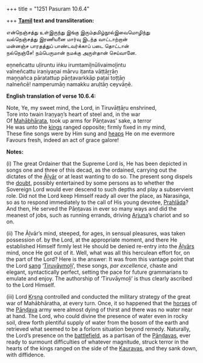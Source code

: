 +++
title = "1251 Pasuram 10.6.4"

+++
**[Tamil](/definition/tamil#history "show Tamil definitions") text and transliteration:**

என்நெஞ்சத்து உள்இருந்து இங்கு இரும்தமிழ்நூல்இவைமொழிந்து  
வல்நெஞ்சத்து இரணியனை மார்வு இடந்த வாட்டாற்றான்  
மன்னஞ்ச பாரதத்துப் பாண்டவர்க்காப் படை தொட்டான்  
நல்நெஞ்சே! நம்பெருமான் நமக்கு அருள்தான் செய்வானே.

eṉneñcattu uḷiruntu iṅku irumtamiḻnūlivaimoḻintu  
valneñcattu iraṇiyaṉai mārvu iṭanta vāṭṭāṟṟāṉ  
maṉṉañca pāratattup pāṇṭavarkkāp paṭai toṭṭāṉ  
nalneñcē! namperumāṉ namakku aruḷtāṉ ceyvāṉē.

**English translation of verse 10.6.4:**

Note, Ye, my sweet mind, the Lord, in Tiruvāṭṭāṟu enshrined,  
Tore into twain Iraṇyaṉ’s heart of steel and, in the war  
Of [Mahābhārata](/definition/mahabharata#vaishnavism "show Mahābhārata definitions"), took up arms for Pāṇṭavas’ sake, a terror  
He was unto the [kings](/definition/king#history "show kings definitions") ranged opposite; firmly fixed in my mind,  
These fine songs were by Him sung and [heaps](/definition/heap#history "show heaps definitions") He on me evermore  
Favours fresh, indeed an act of grace galore!

**Notes:**

\(i\) The great Ordainer that the Supreme Lord is, He has been depicted in songs one and three of this decad, as the ordained, carrying out the dictates of the [Āḻvār](/definition/aḻvar#vaishnavism "show Āḻvār definitions") or at least wanting to do so. The present song dispels the [doubt](/definition/doubt#history "show doubt definitions"), possibly entertained by some persons as to whether the Sovereign Lord would ever descend to such depths and play a subservient role. Did not the Lord keep Himself ready all over the place, as Narasiṅga, so as to respond immediately to the call of His young devotee, [Prahlāda](/definition/prahlada#vaishnavism "show Prahlāda definitions")? And then, He served the Pāṇṭavas in ever so many ways and did the meanest of jobs, such as running errands, driving [Arjuna](/definition/arjuna#vaishnavism "show Arjuna definitions")’s chariot and so on.

\(ii\) The Āḻvār’s mind, steeped, for ages, in sensual pleasures, was taken possession of. by the Lord, at the appropriate moment, and there He established Himself firmly lest He should be denied re-entry into the [Āḻvārs](/definition/aḻvar#vaishnavism "show Āḻvārs definitions") mind, once He got out of it. Well, what was all this herculean effort for, on the part of the Lord? Here is the answer: It was from this vantage point that the Lord [sang](/definition/sang#history "show sang definitions") ‘[Tiruvāymoḻi](/definition/tiruvaymoli#vaishnavism "show Tiruvāymoḻi definitions")’, these songs, *par excellence*, chaste and elegant, syntactically perfect, setting the pace for future grammarians to emulate and enjoy. The authorship of ‘Tiruvāymoḻi’ is thus clearly ascribed to the Lord Himself.

\(iii\) Lord [Kṛṣṇa](/definition/krishna#vaishnavism "show Kṛṣṇa definitions") controlled and conducted the military strategy of the great war of Mahābhāratha, at every turn. Once, it so happened that the [horses](/definition/horse#history "show horses definitions") of the [Pāṇḍava](/definition/pandava#vaishnavism "show Pāṇḍava definitions") army were almost dying of thirst and there was no water near at hand. The Lord, who could divine the presence of water even in rocky soil, drew forth plentiful supply of water from the bosom of the earth and retrieved what seemed to be a forlorn situation beyond remedy. Naturally, the Lord’s presence on the [battlefield](/definition/battle-field#history "show battlefield definitions"), as a partisan of the [Pāṇḍavas](/definition/pandava#vaishnavism "show Pāṇḍavas definitions"), ever ready to surmount difficulties of whatever magnitude, struck terror in the hearts of the kings ranged on the side of the [Kauravas](/definition/kauravas#vaishnavism "show Kauravas definitions"), and they sank down, with diffidence.


